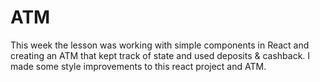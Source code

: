 # ATM
This week the lesson was working with simple components in React and creating an ATM that kept track of state and used deposits & cashback.  I made some style improvements to this react project and ATM.

